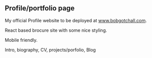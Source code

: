 ## Profile/portfolio page

My official Profile website to be deployed at www.bobgotchall.com.  

React based brocure site with some nice styling.

Mobile friendly.

Intro, biography, CV, projects/porfolio, Blog



